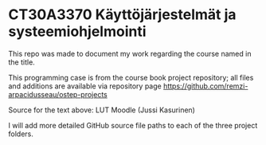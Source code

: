# CT30A3370 Käyttöjärjestelmät ja systeemiohjelmointi

This repo was made to document my work regarding the course named in the title.

This programming case is from the course book project repository; all files and additions are available via repository page https://github.com/remzi-arpacidusseau/ostep-projects

Source for the text above: LUT Moodle (Jussi Kasurinen)

I will add more detailed GitHub source file paths to each of the three project folders.
